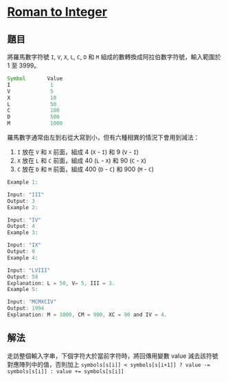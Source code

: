 # [Roman to Integer](https://leetcode.com/problems/roman-to-integer/)

## 題目

將羅馬數字符號 `I`, `V`, `X`, `L`, `C`, `D` 和 `M` 組成的數轉換成阿拉伯數字符號，輸入範圍於 1 至 3999。

```jsx
Symbol       Value
I             1
V             5
X             10
L             50
C             100
D             500
M             1000
```

羅馬數字通常由左到右從大寫到小，但有六種相異的情況下會用到減法：

1. `I` 放在 `V` 和 `X` 前面，組成 4 (`X` - `I`) 和 9 (`V` - `I`)
2. `X` 放在 `L` 和 `C` 前面，組成 40 (`L` - `X`) 和 90 (`C` - `X`)
3. `C` 放在 `D` 和 `M` 前面，組成 400 (`D` - `C`) 和 900 (`M` - `C`)

```jsx
Example 1:

Input: "III"
Output: 3
Example 2:

Input: "IV"
Output: 4
Example 3:

Input: "IX"
Output: 9
Example 4:

Input: "LVIII"
Output: 58
Explanation: L = 50, V= 5, III = 3.
Example 5:

Input: "MCMXCIV"
Output: 1994
Explanation: M = 1000, CM = 900, XC = 90 and IV = 4.
```

## 解法

走訪整個輸入字串，下個字符大於當前字符時，將回傳用變數 value 減去該符號對應陣列中的值，否則加上 `symbols[s[i]] < symbols[s[i+1]] ? value -= symbols[s[i]] : value += symbols[s[i]]`
